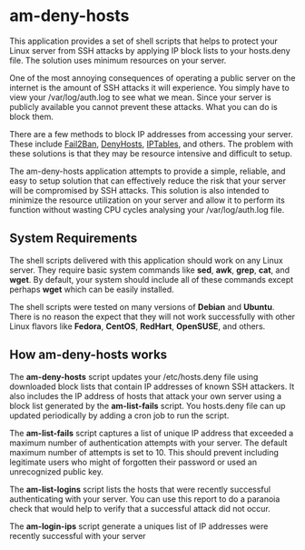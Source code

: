 # am-deny-hosts
This application provides a set of shell scripts that helps to protect your Linux server from SSH attacks by applying IP block lists to your hosts.deny file. The solution uses minimum resources on your server.

One of the most annoying consequences of operating a public server on the internet is the amount of SSH attacks it will experience. You simply have to view your /var/log/auth.log to see what we mean. Since your server is publicly available you cannot prevent these attacks. What you can do is block them. 

There are a few methods to block IP addresses from accessing your server. These include [Fail2Ban](https://www.fail2ban.org), [DenyHosts](http://denyhosts.sourceforge.net/), [IPTables](https://en.wikipedia.org/wiki/Iptables), and others. The problem with these solutions is that they may be resource intensive and difficult to setup.

The am-deny-hosts application attempts to provide a simple, reliable, and easy to setup solution that can effectively reduce the risk that your server will be compromised by SSH attacks. This solution is also intended to minimize the resource utilization on your server and allow it to perform its function without wasting CPU cycles analysing your /var/log/auth.log file.  

## System Requirements
The shell scripts delivered with this application should work on any Linux server. They require basic system commands like **sed**, **awk**, **grep**, **cat**, and **wget**. By default, your system should include all of these commands except perhaps **wget** which can be easily installed.

The shell scripts were tested on many versions of **Debian** and **Ubuntu**. There is no reason the expect that they will not work successfully with other Linux flavors like **Fedora**, **CentOS**, **RedHart**, **OpenSUSE**, and others. 

## How am-deny-hosts works
The **am-deny-hosts** script updates your /etc/hosts.deny file using downloaded block lists that contain IP addresses of known SSH attackers. It also includes the IP address of hosts that attack your own server using a block list generated by the **am-list-fails** script. You hosts.deny file can up updated periodically by adding a cron job to run the script.

The **am-list-fails** script captures a list of unique IP address that exceeded a maximum number of authentication attempts with your server. The default maximum number of attempts is set to 10. This should prevent including legitimate users who might of forgotten their password or used an unrecognized public key.

The **am-list-logins** script lists the hosts that were recently successful authenticating with your server. You can use this report to do a paranoia check that would help to verify that a successful attack did not occur.

The **am-login-ips** script generate a uniques list of IP addresses were recently successful  with your server

